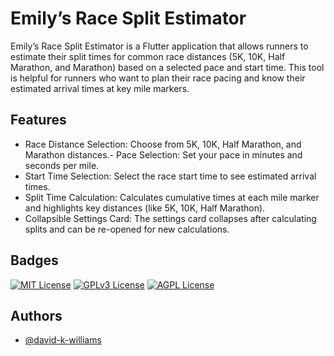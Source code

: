 
# Emily’s Race Split Estimator

Emily’s Race Split Estimator is a Flutter application that allows runners to estimate their split times for common race distances (5K, 10K, Half Marathon, and Marathon) based on a selected pace and start time. This tool is helpful for runners who want to plan their race pacing and know their estimated arrival times at key mile markers.

## Features

- Race Distance Selection: Choose from 5K, 10K, Half Marathon, and Marathon distances.- Pace Selection: Set your pace in minutes and seconds per mile.
- Start Time Selection: Select the race start time to see estimated arrival times.
- Split Time Calculation: Calculates cumulative times at each mile marker and highlights key distances (like 5K, 10K, Half Marathon).
- Collapsible Settings Card: The settings card collapses after calculating splits and can be re-opened for new calculations.

## Badges

[![MIT License](https://img.shields.io/badge/License-MIT-green.svg)](https://choosealicense.com/licenses/mit/)
[![GPLv3 License](https://img.shields.io/badge/License-GPL%20v3-yellow.svg)](https://opensource.org/licenses/)
[![AGPL License](https://img.shields.io/badge/license-AGPL-blue.svg)](http://www.gnu.org/licenses/agpl-3.0)


## Authors

- [@david-k-williams](https://www.github.com/david-k-williams)

